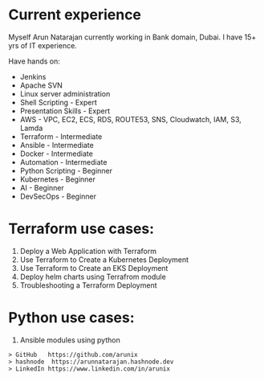 # Current experience

Myself Arun Natarajan currently working in Bank domain, Dubai. I have 15+ yrs of IT experience.

Have hands on:

- Jenkins
- Apache SVN
- Linux server administration
- Shell Scripting - Expert 
- Presentation Skills - Expert
- AWS - VPC, EC2, ECS, RDS, ROUTE53, SNS, Cloudwatch, IAM, S3, Lamda 
- Terraform - Intermediate
- Ansible - Intermediate
- Docker - Intermediate
- Automation - Intermediate 
- Python Scripting - Beginner
- Kubernetes - Beginner
- AI - Beginner
- DevSecOps - Beginner

# Terraform use cases:

1.   Deploy a Web Application with Terraform
2.   Use Terraform to Create a Kubernetes Deployment
3.   Use Terraform to Create an EKS Deployment
4.   Deploy helm charts using Terrafrom module 
5.   Troubleshooting a Terraform Deployment

# Python use cases:

1.   Ansible modules using python 

```
> GitHub   https://github.com/arunix
> hashnode  https://arunnatarajan.hashnode.dev 
> LinkedIn https://www.linkedin.com/in/arunix
```
